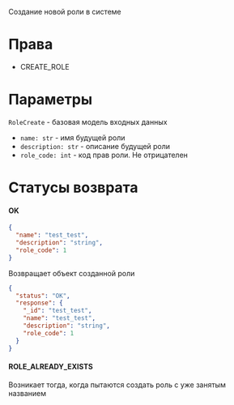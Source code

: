 Создание новой роли в системе

# Права
* CREATE_ROLE

# Параметры
`RoleCreate` - базовая модель входных данных
* `name: str` - имя будущей роли
* `description: str` - описание будущей роли
* `role_code: int` - код прав роли. Не отрицателен

# Статусы возврата
#### OK
```json
{
  "name": "test_test",
  "description": "string",
  "role_code": 1
}
```

Возвращает объект созданной роли
```json
{
  "status": "OK",
  "response": {
    "_id": "test_test",
    "name": "test_test",
    "description": "string",
    "role_code": 1
  }
}
```

#### ROLE_ALREADY_EXISTS
Возникает тогда, когда пытаются создать роль с уже занятым названием
